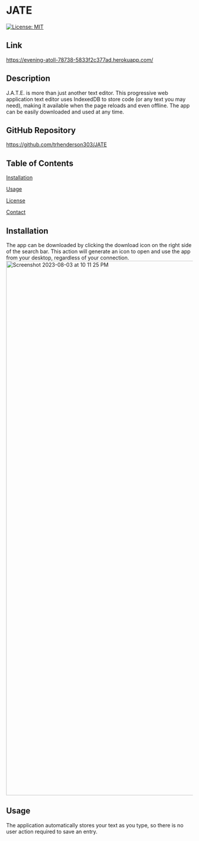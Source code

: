 # JATE
[![License: MIT](https://img.shields.io/badge/License-MIT-yellow.svg)](https://opensource.org/licenses/MIT)

## Link
https://evening-atoll-78738-5833f2c377ad.herokuapp.com/ 

## Description
J.A.T.E. is more than just another text editor. This progressive web application text editor uses IndexedDB to store code (or any text you may need), making it available when the page reloads and even offline. The app can be easily downloaded and used at any time.

## GitHub Repository
https://github.com/trhenderson303/JATE

## Table of Contents
[Installation](#installation)

[Usage](#usage)

[License](#license)

[Contact](#contact)

## Installation
The app can be downloaded by clicking the download icon on the right side of the search bar. This action will generate an icon to open and use the app from your desktop, regardless of your connection.
<img width="1440" alt="Screenshot 2023-08-03 at 10 11 25 PM" src="https://github.com/trhenderson303/JATE/assets/132783253/b70c89c8-3bdf-48b6-8580-ba07d2ef6636">


## Usage
The application automatically stores your text as you type, so there is no user action required to save an entry.



